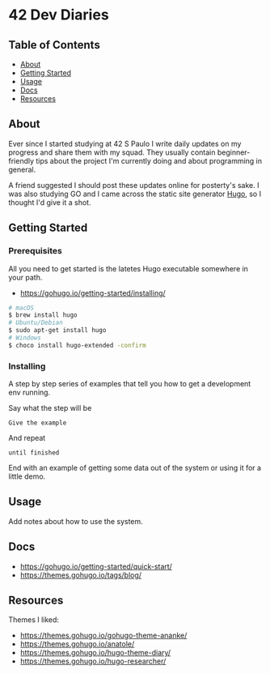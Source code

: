 # 42 Dev Diaries

## Table of Contents

- [About](#about)
- [Getting Started](#getting_started)
- [Usage](#usage)
- [Docs](docs)
- [Resources](resources)

## About <a name = "about"></a>

Ever since I started studying at 42 S Paulo I write daily updates on my
progress and share them with my squad. They usually contain beginner-friendly
tips about the project I'm currently doing and about programming in general.

A friend suggested I should post these updates online for posterty's sake. I was
also studying GO and I came across the static site generator
[Hugo](https://gohugo.io/), so I thought I'd give it a shot.

## Getting Started <a name = "getting_started"></a>

### Prerequisites

All you need to get started is the latetes Hugo executable somewhere in your path.

- https://gohugo.io/getting-started/installing/

```bash
# macOS
$ brew install hugo
# Ubuntu/Debian
$ sudo apt-get install hugo
# Windows
$ choco install hugo-extended -confirm
```

### Installing

A step by step series of examples that tell you how to get a development env running.

Say what the step will be

```
Give the example
```

And repeat

```
until finished
```

End with an example of getting some data out of the system or using it for a little demo.

## Usage <a name = "usage"></a>

Add notes about how to use the system.

## Docs <a name = "docs"></a>

- https://gohugo.io/getting-started/quick-start/
- https://themes.gohugo.io/tags/blog/

## Resources <a name = "resources"></a>

Themes I liked:

- https://themes.gohugo.io/gohugo-theme-ananke/
- https://themes.gohugo.io/anatole/
- https://themes.gohugo.io/hugo-theme-diary/
- https://themes.gohugo.io/hugo-researcher/

